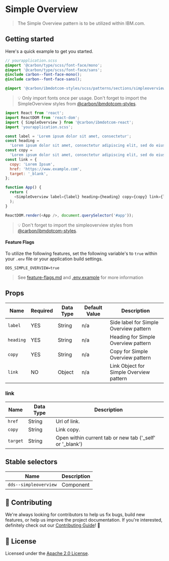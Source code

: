 # Simple Overview

> The Simple Overview pattern is to be utilized within IBM.com.

## Getting started

Here's a quick example to get you started.

```scss
// yourapplication.scss
@import '@carbon/type/scss/font-face/mono';
@import '@carbon/type/scss/font-face/sans';
@include carbon--font-face-mono();
@include carbon--font-face-sans();

@import '@carbon/ibmdotcom-styles/scss/patterns/sections/simpleoverview/index.scss';
```

> 💡 Only import fonts once per usage. Don't forget to import the SimpleOverview
> styles from
> [@carbon/ibmdotcom-styles](https://github.com/carbon-design-system/ibm-dotcom-library/blob/master/packages/styles).

```javascript
import React from 'react';
import ReactDOM from 'react-dom';
import { SimpleOverview } from '@carbon/ibmdotcom-react';
import 'yourapplication.scss';

const label = 'Lorem ipsum dolor sit amet, consectetur';
const heading =
  'Lorem ipsum dolor sit amet, consectetur adipiscing elit, sed do eiusmod';
const copy =
  'Lorem ipsum dolor sit amet, consectetur adipiscing elit, sed do eiusmod tempor incididunt ut labore et dolore magna aliqua. Ut enim ad minim veniam, quis nostrud exercitation ullamco laboris nisi ut aliquip ex ea commodo consequat.';
const link = {
  copy: 'Lorem Ipsum',
  href: 'https://www.example.com',
  target: '_blank',
};

function App() {
  return (
    <SimpleOverview label={label} heading={heading} copy={copy} link={link} />
  );
}

ReactDOM.render(<App />, document.querySelector('#app'));
```

> 💡 Don't forget to import the simpleoverview styles from
> [@carbon/ibmdotcom-styles](https://github.com/carbon-design-system/ibm-dotcom-library/blob/master/packages/styles).

#### Feature Flags

To utilize the following features, set the following variable's to `true` within
your `.env` file or your application build settings.

```
DDS_SIMPLE_OVERVIEW=true
```

> See
> [feature-flags.md](https://github.com/carbon-design-system/ibm-dotcom-library/blob/master/packages/patterns-react/docs/feature-flags.md)
> and
> [.env.example](https://github.com/carbon-design-system/ibm-dotcom-library/blob/master/packages/patterns-react/.env.example)
> for more information

## Props

| Name      | Required | Data Type | Default Value | Description                             |
| --------- | -------- | --------- | ------------- | --------------------------------------- |
| `label`   | YES      | String    | n/a           | Side label for Simple Overview pattern  |
| `heading` | YES      | String    | n/a           | Heading for Simple Overview pattern     |
| `copy`    | YES      | String    | n/a           | Copy for Simple Overview pattern        |
| `link`    | NO       | Object    | n/a           | Link Object for Simple Overview pattern |

### link

| Name     | Data Type | Description                                                |
| -------- | --------- | ---------------------------------------------------------- |
| `href`   | String    | Url of link.                                               |
| `copy`   | String    | Link copy.                                                 |
| `target` | String    | Open within current tab or new tab ('\_self' or '\_blank') |

## Stable selectors

| Name                  | Description |
| --------------------- | ----------- |
| `dds--simpleoverview` | Component   |

## 🙌 Contributing

We're always looking for contributors to help us fix bugs, build new features,
or help us improve the project documentation. If you're interested, definitely
check out our
[Contributing Guide](https://github.com/carbon-design-system/ibm-dotcom-library/blob/master/.github/CONTRIBUTING.md)!
👀

## 📝 License

Licensed under the
[Apache 2.0 License](https://github.com/carbon-design-system/ibm-dotcom-library/blob/master/LICENSE).

